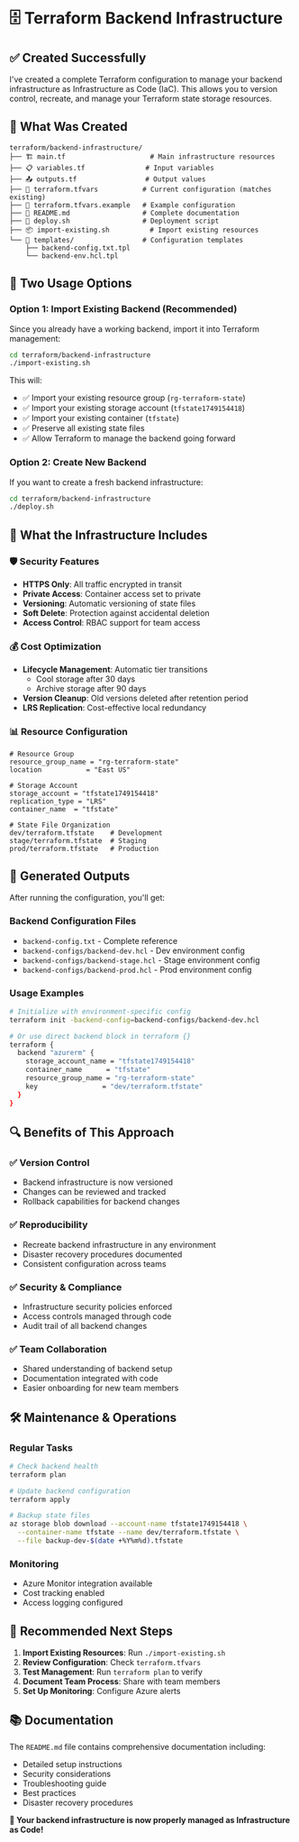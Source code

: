 # 🗄️ Terraform Backend Infrastructure

## ✅ Created Successfully

I've created a complete Terraform configuration to manage your backend infrastructure as Infrastructure as Code (IaC). This allows you to version control, recreate, and manage your Terraform state storage resources.

## 📁 What Was Created

```
terraform/backend-infrastructure/
├── 🏗️ main.tf                     # Main infrastructure resources
├── 📋 variables.tf               # Input variables
├── 📤 outputs.tf                 # Output values
├── 📄 terraform.tfvars           # Current configuration (matches existing)
├── 📄 terraform.tfvars.example   # Example configuration
├── 📖 README.md                  # Complete documentation
├── 🚀 deploy.sh                  # Deployment script
├── 📦 import-existing.sh          # Import existing resources
└── 📁 templates/                 # Configuration templates
    ├── backend-config.txt.tpl
    └── backend-env.hcl.tpl
```

## 🎯 Two Usage Options

### Option 1: Import Existing Backend (Recommended)

Since you already have a working backend, import it into Terraform management:

```bash
cd terraform/backend-infrastructure
./import-existing.sh
```

This will:
- ✅ Import your existing resource group (`rg-terraform-state`)
- ✅ Import your existing storage account (`tfstate1749154418`)
- ✅ Import your existing container (`tfstate`)
- ✅ Preserve all existing state files
- ✅ Allow Terraform to manage the backend going forward

### Option 2: Create New Backend

If you want to create a fresh backend infrastructure:

```bash
cd terraform/backend-infrastructure
./deploy.sh
```

## 🔧 What the Infrastructure Includes

### 🛡️ Security Features
- **HTTPS Only**: All traffic encrypted in transit
- **Private Access**: Container access set to private
- **Versioning**: Automatic versioning of state files
- **Soft Delete**: Protection against accidental deletion
- **Access Control**: RBAC support for team access

### 💰 Cost Optimization
- **Lifecycle Management**: Automatic tier transitions
  - Cool storage after 30 days
  - Archive storage after 90 days
- **Version Cleanup**: Old versions deleted after retention period
- **LRS Replication**: Cost-effective local redundancy

### 📊 Resource Configuration
```hcl
# Resource Group
resource_group_name = "rg-terraform-state"
location           = "East US"

# Storage Account  
storage_account = "tfstate1749154418"
replication_type = "LRS"
container_name  = "tfstate"

# State File Organization
dev/terraform.tfstate    # Development
stage/terraform.tfstate  # Staging  
prod/terraform.tfstate   # Production
```

## 🚀 Generated Outputs

After running the configuration, you'll get:

### Backend Configuration Files
- `backend-config.txt` - Complete reference
- `backend-configs/backend-dev.hcl` - Dev environment config
- `backend-configs/backend-stage.hcl` - Stage environment config
- `backend-configs/backend-prod.hcl` - Prod environment config

### Usage Examples
```bash
# Initialize with environment-specific config
terraform init -backend-config=backend-configs/backend-dev.hcl

# Or use direct backend block in terraform {}
terraform {
  backend "azurerm" {
    storage_account_name = "tfstate1749154418"
    container_name      = "tfstate"
    resource_group_name = "rg-terraform-state"
    key                = "dev/terraform.tfstate"
  }
}
```

## 🔍 Benefits of This Approach

### ✅ Version Control
- Backend infrastructure is now versioned
- Changes can be reviewed and tracked
- Rollback capabilities for backend changes

### ✅ Reproducibility  
- Recreate backend infrastructure in any environment
- Disaster recovery procedures documented
- Consistent configuration across teams

### ✅ Security & Compliance
- Infrastructure security policies enforced
- Access controls managed through code
- Audit trail of all backend changes

### ✅ Team Collaboration
- Shared understanding of backend setup
- Documentation integrated with code
- Easier onboarding for new team members

## 🛠️ Maintenance & Operations

### Regular Tasks
```bash
# Check backend health
terraform plan

# Update backend configuration
terraform apply

# Backup state files
az storage blob download --account-name tfstate1749154418 \
  --container-name tfstate --name dev/terraform.tfstate \
  --file backup-dev-$(date +%Y%m%d).tfstate
```

### Monitoring
- Azure Monitor integration available
- Cost tracking enabled
- Access logging configured

## 🎯 Recommended Next Steps

1. **Import Existing Resources**: Run `./import-existing.sh`
2. **Review Configuration**: Check `terraform.tfvars`
3. **Test Management**: Run `terraform plan` to verify
4. **Document Team Process**: Share with team members
5. **Set Up Monitoring**: Configure Azure alerts

## 📚 Documentation

The `README.md` file contains comprehensive documentation including:
- Detailed setup instructions
- Security considerations
- Troubleshooting guide
- Best practices
- Disaster recovery procedures

**🎉 Your backend infrastructure is now properly managed as Infrastructure as Code!**
